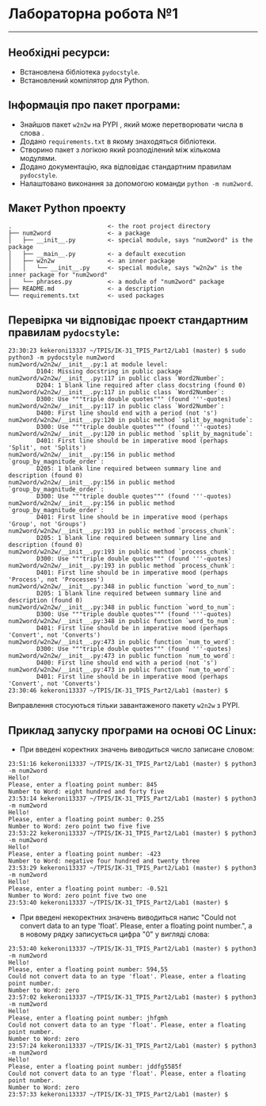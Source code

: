 # **Лабораторна робота №1**
---
## Необхідні ресурси: 
- Встановлена бібліотека `pydocstyle`.
- Встановлений компілятор для Python.

## Інформація про пакет програми:
* Знайшов пакет `w2n2w` на PYPI , який може перетворювати числа в слова .
* Додано `requirements.txt` в якому знаходяться бібліотеки.
* Створино пакет з логікою який розподілений між кількома модулями.
* Додано документацію, яка відповідає стандартним правилам `pydocstyle`.
* Налаштовано виконання за допомогою команди `python -m num2word`.

## Макет Python проекту
```text
.                           <- the root project directory
├── num2word                <- a package
│   ├── __init__.py         <- special module, says "num2word" is the package
│   ├── __main__.py         <- a default execution
│   ├── w2n2w               <- an inner package
│   │   └── __init__.py     <- special module, says "w2n2w" is the inner package for "num2word"
│   └── phrases.py          <- a module of "num2word" package
├── README.md               <- a description
└── requirements.txt        <- used packages
```

## Перевірка чи відповідає проект стандартним правилам `pydocstyle`:
```text
23:30:23 kekeroni13337 ~/TPIS/IK-31_TPIS_Part2/Lab1 (master) $ sudo python3 -m pydocstyle num2word
num2word/w2n2w/__init__.py:1 at module level:
        D104: Missing docstring in public package
num2word/w2n2w/__init__.py:117 in public class `Word2Number`:
        D204: 1 blank line required after class docstring (found 0)
num2word/w2n2w/__init__.py:117 in public class `Word2Number`:
        D300: Use """triple double quotes""" (found '''-quotes)
num2word/w2n2w/__init__.py:117 in public class `Word2Number`:
        D400: First line should end with a period (not 's')
num2word/w2n2w/__init__.py:120 in public method `split_by_magnitude`:
        D300: Use """triple double quotes""" (found '''-quotes)
num2word/w2n2w/__init__.py:120 in public method `split_by_magnitude`:
        D401: First line should be in imperative mood (perhaps 'Split', not 'Splits')
num2word/w2n2w/__init__.py:156 in public method `group_by_magnitude_order`:
        D205: 1 blank line required between summary line and description (found 0)
num2word/w2n2w/__init__.py:156 in public method `group_by_magnitude_order`:
        D300: Use """triple double quotes""" (found '''-quotes)
num2word/w2n2w/__init__.py:156 in public method `group_by_magnitude_order`:
        D401: First line should be in imperative mood (perhaps 'Group', not 'Groups')
num2word/w2n2w/__init__.py:193 in public method `process_chunk`:
        D205: 1 blank line required between summary line and description (found 0)
num2word/w2n2w/__init__.py:193 in public method `process_chunk`:
        D300: Use """triple double quotes""" (found '''-quotes)
num2word/w2n2w/__init__.py:193 in public method `process_chunk`:
        D401: First line should be in imperative mood (perhaps 'Process', not 'Processes')
num2word/w2n2w/__init__.py:348 in public function `word_to_num`:
        D205: 1 blank line required between summary line and description (found 0)
num2word/w2n2w/__init__.py:348 in public function `word_to_num`:
        D300: Use """triple double quotes""" (found '''-quotes)
num2word/w2n2w/__init__.py:348 in public function `word_to_num`:
        D401: First line should be in imperative mood (perhaps 'Convert', not 'Converts')
num2word/w2n2w/__init__.py:473 in public function `num_to_word`:
        D300: Use """triple double quotes""" (found '''-quotes)
num2word/w2n2w/__init__.py:473 in public function `num_to_word`:
        D400: First line should end with a period (not 's')
num2word/w2n2w/__init__.py:473 in public function `num_to_word`:
        D401: First line should be in imperative mood (perhaps 'Convert', not 'Converts')
23:30:46 kekeroni13337 ~/TPIS/IK-31_TPIS_Part2/Lab1 (master) $ 
```
Виправлення стосуються тільки завантаженого пакету `w2n2w` з PYPI.

## Приклад запуску програми на основі ОС Linux:
* При введені коректних значень виводиться число записане словом:
``` text
23:51:16 kekeroni13337 ~/TPIS/IK-31_TPIS_Part2/Lab1 (master) $ python3 -m num2word
Hello!
Please, enter a floating point number: 845
Number to Word: eight hundred and forty five
23:53:14 kekeroni13337 ~/TPIS/IK-31_TPIS_Part2/Lab1 (master) $ python3 -m num2word
Hello!
Please, enter a floating point number: 0.255
Number to Word: zero point two five five
23:53:22 kekeroni13337 ~/TPIS/IK-31_TPIS_Part2/Lab1 (master) $ python3 -m num2word
Hello!
Please, enter a floating point number: -423
Number to Word: negative four hundred and twenty three
23:53:29 kekeroni13337 ~/TPIS/IK-31_TPIS_Part2/Lab1 (master) $ python3 -m num2word
Hello!
Please, enter a floating point number: -0.521
Number to Word: zero point five two one
23:53:40 kekeroni13337 ~/TPIS/IK-31_TPIS_Part2/Lab1 (master) $ 
```
* При введені некоректних значень виводиться напис "Could not convert data to an type 'float'. Please, enter a floating point number.", а в новому рядку записується цифра "0" у вигляді слова:
```text
23:53:40 kekeroni13337 ~/TPIS/IK-31_TPIS_Part2/Lab1 (master) $ python3 -m num2word
Hello!
Please, enter a floating point number: 594,55
Could not convert data to an type 'float'. Please, enter a floating point number.
Number to Word: zero
23:57:02 kekeroni13337 ~/TPIS/IK-31_TPIS_Part2/Lab1 (master) $ python3 -m num2word
Hello!
Please, enter a floating point number: jhfgmh
Could not convert data to an type 'float'. Please, enter a floating point number.
Number to Word: zero
23:57:24 kekeroni13337 ~/TPIS/IK-31_TPIS_Part2/Lab1 (master) $ python3 -m num2word
Hello!
Please, enter a floating point number: jddfg5585f
Could not convert data to an type 'float'. Please, enter a floating point number.
Number to Word: zero
23:57:33 kekeroni13337 ~/TPIS/IK-31_TPIS_Part2/Lab1 (master) $ 
```
